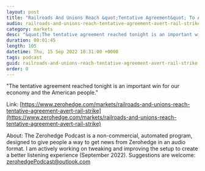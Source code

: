 ```yaml
---
layout: post
title: "Railroads And Unions Reach &quot;Tentative Agreement&quot; To Avert Rail Strike"
audio: railroads-and-unions-reach-tentative-agreement-avert-rail-strike-0
category: markets
desc: "&quot;The tentative agreement reached tonight is an important win for our economy and the American people.&quot;"
duration: 00:01:45
length: 105
datetime: Thu, 15 Sep 2022 10:31:00 +0000
tags: podcast
guid: railroads-and-unions-reach-tentative-agreement-avert-rail-strike-0
order: 0
---
```

&quot;The tentative agreement reached tonight is an important win for our economy and the American people.&quot;

Link: [https://www.zerohedge.com/markets/railroads-and-unions-reach-tentative-agreement-avert-rail-strike](https://www.zerohedge.com/markets/railroads-and-unions-reach-tentative-agreement-avert-rail-strike)

About: The Zerohedge Podcast is a non-commercial, automated program, designed to give people a way to get news from Zerohedge in an audio format.  I am actively working on tweaking and improving the setup to create a better listening experience (September 2022).  Suggestions are welcome: [zerohedgePodcast@outlook.com](mailto:zerohedgePodcast@outlook.com)